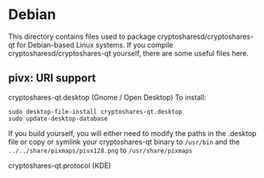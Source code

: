 
Debian
====================
This directory contains files used to package cryptosharesd/cryptoshares-qt
for Debian-based Linux systems. If you compile cryptosharesd/cryptoshares-qt yourself, there are some useful files here.

## pivx: URI support ##


cryptoshares-qt.desktop  (Gnome / Open Desktop)
To install:

	sudo desktop-file-install cryptoshares-qt.desktop
	sudo update-desktop-database

If you build yourself, you will either need to modify the paths in
the .desktop file or copy or symlink your cryptoshares-qt binary to `/usr/bin`
and the `../../share/pixmaps/pivx128.png` to `/usr/share/pixmaps`

cryptoshares-qt.protocol (KDE)

